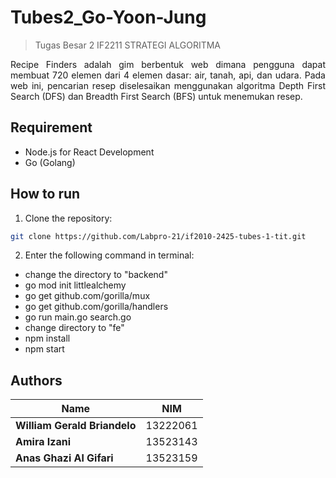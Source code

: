 # Tubes2_Go-Yoon-Jung
> Tugas Besar 2 IF2211 STRATEGI ALGORITMA

<p align="justify">
Recipe Finders adalah gim berbentuk web dimana pengguna dapat membuat 720 elemen dari 4 elemen dasar: air, tanah, api, dan udara.
Pada web ini, pencarian resep diselesaikan menggunakan algoritma Depth First Search (DFS) dan Breadth First Search (BFS) untuk menemukan resep.
</p>

## Requirement

-   Node.js for React Development
-   Go (Golang)

## How to run

1. Clone the repository:

```bash
git clone https://github.com/Labpro-21/if2010-2425-tubes-1-tit.git
```

2. Enter the following command in terminal:
- change the directory to "backend"
- go mod init littlealchemy
- go get github.com/gorilla/mux
- go get github.com/gorilla/handlers
- go run main.go search.go
- change directory to "fe"
- npm install
- npm start


## Authors

| **Name**                | **NIM**  |
| ----------------------- | -------- |
| **William Gerald Briandelo** | 13222061 |
| **Amira Izani**         | 13523143 |
| **Anas Ghazi Al Gifari** | 13523159 |


